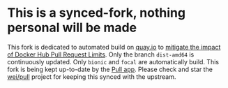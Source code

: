 # This is a synced-fork, nothing personal will be made

This fork is dedicated to automated build on [quay.io](quay.io) to [mitigate the impact of Docker Hub Pull Request Limits](https://docs.docker.com/docker-hub/download-rate-limit/). Only the branch `dist-amd64` is continuously updated. Only `bionic` and `focal` are automatically build.
This fork is being kept up-to-date by the [Pull app](https://github.com/apps/pull). Please check and star the [wei/pull](https://github.com/wei/pull) project for keeping this synced with the upstream.
